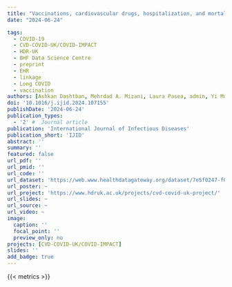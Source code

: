 ```yaml
---
title: "Vaccinations, cardiovascular drugs, hospitalization, and mortality in COVID-19 and Long COVID"
date: "2024-06-24"

tags:
  - COVID-19
  - CVD-COVID-UK/COVID-IMPACT
  - HDR-UK
  - BHF Data Science Centre
  - preprint
  - EHR
  - linkage
  - Long COVID
  - vaccination
authors: [Ashkan Dashtban, Mehrdad A. Mizani, Laura Pasea, admin, Yi Mu, Nazrul Islam, Sarah Rafferty, Charlotte Warren-Gash, Spiros Denaxas, Kim Horstmanshof, Evangelos Kontopantelis, Steffen Petersen, Cathie Sudlow, Kamlesh Khunti, Amitava Banerjee, on behalf of the CVD-COVID-UK Consortium]
doi: '10.1016/j.ijid.2024.107155'
publishDate: '2024-06-24'
publication_types:
  - '2' #  Journal article
publication: 'International Journal of Infectious Diseases'
publication_short: 'IJID'
abstract: ''
summary: ''
featured: false
url_pdf: ''
url_pmid: ''
url_code: ''
url_dataset: 'https://web.www.healthdatagateway.org/dataset/7e5f0247-f033-4f98-aed3-3d7422b9dc6d'
url_poster: ~
url_project: 'https://www.hdruk.ac.uk/projects/cvd-covid-uk-project/'
url_slides: ~
url_source: ~
url_video: ~
image:
  caption: ''
  focal_point: ''
  preview_only: no
projects: [CVD-COVID-UK/COVID-IMPACT]
slides: ''
add_badge: true
---
```


{{< metrics >}}
